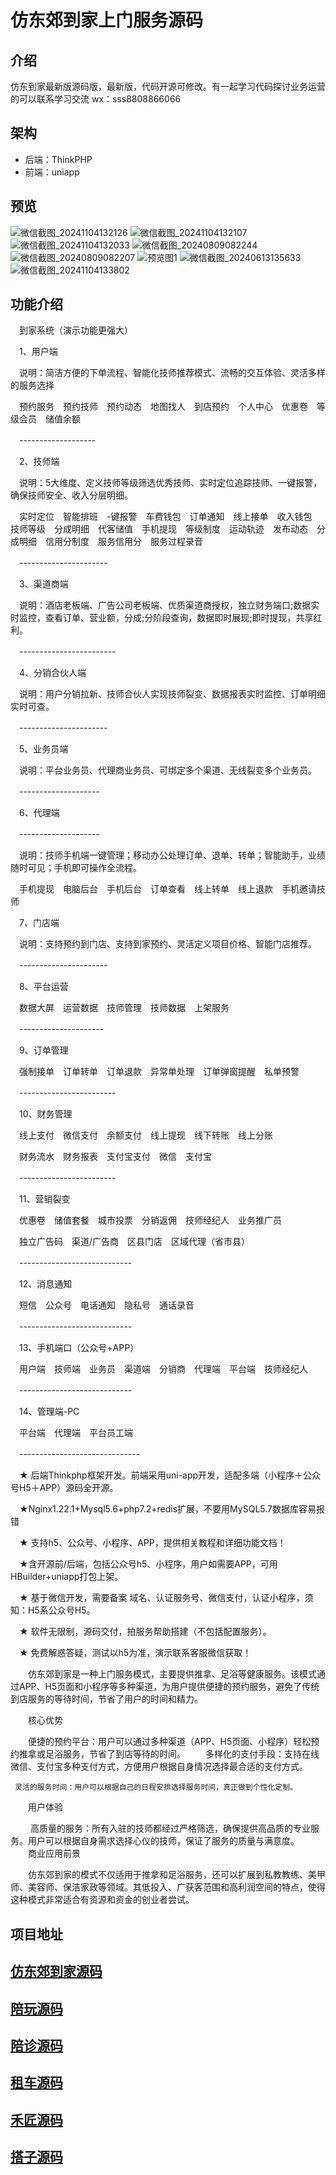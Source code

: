 # 仿东郊到家上门服务源码
## 介绍
仿东到家最新版源码版，最新版，代码开源可修改。有一起学习代码探讨业务运营的可以联系学习交流 wx：sss8808866066

## 架构
- 后端：ThinkPHP
- 前端：uniapp

## 预览
![微信截图_20241104132126](https://github.com/user-attachments/assets/5b2c67fc-9f84-4cad-a9d3-3576b544fc50)
![微信截图_20241104132107](https://github.com/user-attachments/assets/cc58d2b1-5763-452e-83b4-b5a9e1ecbd63)
![微信截图_20241104132033](https://github.com/user-attachments/assets/49f9e242-f645-4048-8cad-72a4d77967d6)
![微信截图_20240809082244](https://github.com/user-attachments/assets/e5025990-c6a9-4a84-bd12-baa4a10f35a8)
![微信截图_20240809082207](https://github.com/user-attachments/assets/842affc5-819a-41a4-a3cf-beb2e19c8d49)
![预览图1](https://github.com/ubugA/-212/assets/145946698/908230c9-37ce-415e-ab0f-25c1b2a14250)
![微信截图_20240613135633](https://github.com/ubugA/dongjiao/assets/145946698/98ab1d76-866f-4bc6-803b-58ff97c3c2a9)
![微信截图_20241104133802](https://github.com/user-attachments/assets/e9286ced-f37a-4bea-8f0f-be96819f1f45)

## 功能介绍

　到家系统（演示功能更强大）

　1、用户端

　说明：简洁方便的下单流程、智能化技师推荐模式、流畅的交互体验、灵活多样的服务选择

　预约服务　预约技师　预约动态　地图找人　到店预约　个人中心　优惠卷　等级会员　储值余额

　-------------------

　2、技师端

　说明：5大维度、定义技师等级筛选优秀技师、实时定位追踪技师、一键报警，确保技师安全、收入分层明细。

　实时定位　智能排班　-键报警　车费钱包　订单通知　线上接单　收入钱包　技师等级　分成明细　代客储值　手机提现　等级制度　运动轨迹　发布动态　分成明细　信用分制度　服务信用分　服务过程录音

　----------------------

　3、渠道商端

　说明：酒店老板端、广告公司老板端、优质渠道商授权，独立财务端口;数据实时监控，查看订单、营业额，分成;分阶段查询，数据即时展现;即时提现，共享红利。

　------------------------

　4、分销合伙人端

　说明：用户分销拉新、技师合伙人实现技师裂变、数据报表实时监控、订单明细实时可查。

　----------------------

　5、业务员端

　说明：平台业务员、代理商业务员、可绑定多个渠道、无线裂变多个业务员。

　--------------------

　6、代理端

　--------------------

　说明：技师手机端一键管理；移动办公处理订单、退单、转单；智能助手，业绩随时可见；手机即可操作全流程。

　手机提现　电脑后台　手机后台　订单查看　线上转单　线上退款　手机邀请技师

　7、门店端

　说明：支持预约到门店、支持到家预约、灵活定义项目价格、智能门店推荐。

　----------------------

　8、平台运营

　数据大屏　运营数据　技师管理　技师数据　上架服务

　---------------------

　9、订单管理

　强制接单　订单转单　订单退款　异常单处理　订单弹窗提醒　私单预警

　------------------------

　10、财务管理

　线上支付　微信支付　余额支付　线上提现　线下转账　线上分账

　财务流水　财务报表　支付宝支付　微信　支付宝

　------------------------

　11、营销裂变

　优惠卷　储值套餐　城市投票　分销返佣　技师经纪人　业务推广员

　独立广告码　渠道/广告商　区县门店　区域代理（省市县）

　----------------------------

　12、消息通知

　短信　公众号　电话通知　隐私号　通话录音

　----------------------------

　13、手机端口（公众号+APP）

　用户端　技师端　业务员　渠道端　分销商　代理端　平台端　技师经纪人

　----------------------------

　14、管理端-PC

　平台端　代理端　平台员工端

　------------------------------

　★ 后端Thinkphp框架开发。前端采用uni-app开发，适配多端（小程序＋公众号H5＋APP）源码全开源。

　★Nginx1.22.1+Mysql5.6+php7.2+redis扩展，不要用MySQL5.7数据库容易报错

　★ 支持h5、公众号、小程序、APP，提供相关教程和详细功能文档！

　★含开源前/后端，包括公众号h5、小程序，用户如需要APP，可用HBuilder+uniapp打包上架。

　★ 基于微信开发，需要备案 域名、认证服务号、微信支付，认证小程序，须知：H5系公众号H5。

　★ 软件无限制，源码交付，拍服务帮助搭建（不包括配置服务）。

　★ 免费解惑答疑，测试以h5为准，演示联系客服微信获取！

　　仿东郊到家‌是一种上门服务模式，主要提供推拿、足浴等健康服务。该模式通过APP、H5页面和小程序等多种渠道，为用户提供便捷的预约服务，避免了传统到店服务的等待时间，节省了用户的时间和精力。‌

　　核心优势

　　便捷的预约平台‌：用户可以通过多种渠道（APP、H5页面、小程序）轻松预约推拿或足浴服务，节省了到店等待的时间。
　　多样化的支付手段‌：支持在线微信、支付宝多种支付方式，方便用户根据自身情况选择最合适的支付方式。

     灵活的服务时间‌：用户可以根据自己的日程安排选择服务时间，真正做到个性化定制。

　　用户体验

　　 高质量的服务‌：所有入驻的技师都经过严格筛选，确保提供高品质的专业服务。用户可以根据自身需求选择心仪的技师，保证了服务的质量与满意度。
　　商业应用前景

　　仿东郊到家的模式不仅适用于推拿和足浴服务，还可以扩展到私教教练、美甲师、美容师、保洁家政等领域。其低投入、广获客范围和高利润空间的特点，使得这种模式非常适合有资源和资金的创业者尝试。



## 项目地址
[仿东郊到家源码](https://github.com/ubugA/dongjiao)
--------------------------
[陪玩源码](https://github.com/ubugA/peiwan.git)
-----------------------------
[陪诊源码](https://github.com/ubugA/peizhen.git)
-----------------------------
[租车源码](https://github.com/ubugA/zuche.git)
-----------------------------
[禾匠源码](https://github.com/ubugA/hejiang.git)
-----------------------------
[搭子源码](https://github.com/ubugA/搭子.git)
-----------------------------
